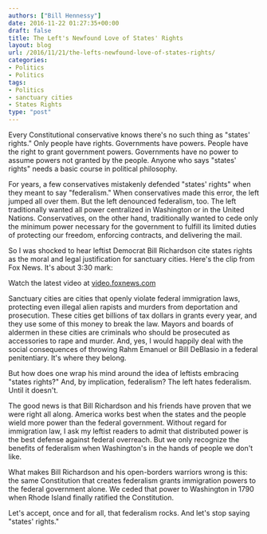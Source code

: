 ```yaml
---
authors: ["Bill Hennessy"]
date: 2016-11-22 01:27:35+00:00
draft: false
title: The Left's Newfound Love of States' Rights
layout: blog
url: /2016/11/21/the-lefts-newfound-love-of-states-rights/
categories:
- Politics
- Politics
tags:
- Politics
- sanctuary cities
- States Rights
type: "post"
---
```


Every Constitutional conservative knows there's no such thing as "states' rights."  Only people have rights. Governments have powers. People have the right to grant government powers. Governments have no power to assume powers not granted by the people. Anyone who says "states' rights" needs a basic course in political philosophy.

For years, a few conservatives mistakenly defended "states' rights" when they meant to say "federalism." When conservatives made this error, the left jumped all over them. But the left denounced federalism, too. The left traditionally wanted all power centralized in Washington or in the United Nations. Conservatives, on the other hand, traditionally wanted to cede only the minimum power necessary for the government to fulfill its limited duties of protecting our freedom, enforcing contracts, and delivering the mail.

So I was shocked to hear leftist Democrat Bill Richardson cite states rights as the moral and legal justification for sanctuary cities. Here's the clip from Fox News. It's about 3:30 mark:

Watch the latest video at <a href="https://video.foxnews.com">video.foxnews.com</a>

Sanctuary cities are cities that openly violate federal immigration laws, protecting even illegal alien rapists and murders from deportation and prosecution. These cities get billions of tax dollars in grants every year, and they use some of this money to break the law. Mayors and boards of aldermen in these cities are criminals who should be prosecuted as accessories to rape and murder. And, yes, I would happily deal with the social consequences of throwing Rahm Emanuel or Bill DeBlasio in a federal penitentiary.  It's where they belong.

But how does one wrap his mind around the idea of leftists embracing "states rights?" And, by implication, federalism? The left hates federalism. Until it doesn't.

The good news is that Bill Richardson and his friends have proven that we were right all along. America works best when the states and the people wield more power than the federal government. Without regard for immigration law, I ask my leftist readers to admit that distributed power is the best defense against federal overreach. But we only recognize the benefits of federalism when Washington's in the hands of people we don't like.

What makes Bill Richardson and his open-borders warriors wrong is this: the same Constitution that creates federalism grants immigration powers to the federal government alone. We ceded that power to Washington in 1790 when Rhode Island finally ratified the Constitution.

Let's accept, once and for all, that federalism rocks. And let's stop saying "states' rights."
